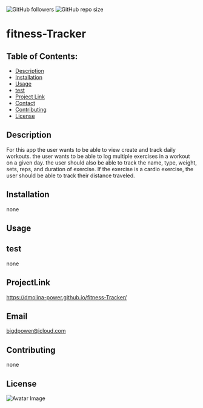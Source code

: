 

![GitHub followers](https://img.shields.io/github/followers/dmolina-power) 
  ![GitHub repo size](https://img.shields.io/github/repo-size/dmolina-power/fitness-Tracker) 
  
  
  
# fitness-Tracker

## Table of Contents:
 * [Description](#description)
 * [Installation](#installation)
 * [Usage](#usage)
 * [test](#test)
 * [Project Link](#projectLink)
 * [Contact](#email) 
 * [Contributing](#contributing)
 * [License](#license)
 
 ## Description
 For this app the user wants to be able to view create and track daily workouts. the user wants to be able to log multiple exercises in a workout on a given day. the user should also be able to track the name, type, weight, sets, reps, and duration of exercise. If the exercise is a cardio exercise, the user should be able to track their distance traveled.




 ## Installation
 none

 ## Usage
 

 ## test
 none

 ## ProjectLink
 https://dmolina-power.github.io/fitness-Tracker/

 ## Email
 bigdpower@icloud.com

 

 ## Contributing
 none

 ## License



 ![Avatar Image](https://avatars0.githubusercontent.com/u/62960620?v=4)